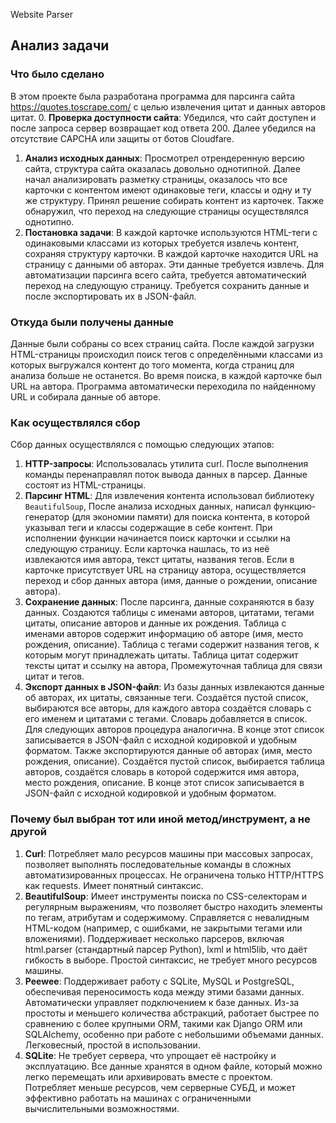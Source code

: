  Website Parser

## Анализ задачи

### Что было сделано
В этом проекте была разработана программа для парсинга сайта https://quotes.toscrape.com/ с целью извлечения цитат и данных авторов цитат.
0. **Проверка доступности сайта**: Убедился, что сайт доступен и после запроса сервер возвращает код ответа 200. Далее убедился на отсутствие CAPCHA или защиты от ботов Cloudfare. 
1. **Анализ исходных данных**: Просмотрел отрендеренную версию сайта, структура сайта оказалась довольно однотипной. Далее начал анализировать разметку страницы, оказалось что все карточки с контентом имеют одинаковые теги, классы и одну и ту же структуру. Принял решение собирать контент из карточек. Также обнаружил, что переход на следующие страницы осуществлялся однотипно.
2. **Постановка задачи**: В каждой карточке используются HTML-теги с одинаковыми классами из которых требуется извлечь контент, сохраняя структуру карточки. В каждой карточке находится URL на страницу с данными об авторах. Эти данные требуется извлечь.  Для автоматизации парсинга всего сайта, требуется автоматический переход на следующую страницу. Требуется сохранить данные и после экспортировать их в JSON-файл.


### Откуда были получены данные
Данные были собраны со всех страниц сайта.
После каждой загрузки HTML-страницы происходил поиск тегов с определёнными классами из которых выгружался контент до того момента, когда страниц для анализа больше не останется. Во время поиска, в каждой карточке был URL на автора. Программа автоматически переходила по найденному URL и собирала данные об авторе.

### Как осуществлялся сбор
Сбор данных осуществлялся с помощью следующих этапов:
1. **HTTP-запросы**: Использовалась утилита curl. После выполнения команды перенаправлял поток вывода данных в парсер. Данные состоят из HTML-страницы.
2. **Парсинг HTML**: Для извлечения контента использовал библиотеку `BeautifulSoup`, После анализа исходных данных, написал функцию-генератор (для экономии памяти) для поиска контента, в которой указывал теги и классы содержащие в себе контент. При исполнении функции начинается поиск карточки и ссылки на следующую страницу. Если карточка нашлась, то из неё извлекаются имя автора, текст цитаты, названия тегов. Если в карточке присутствует URL на страницу автора, осуществляется переход и сбор данных автора (имя, данные о рождении, описание автора).
3. **Сохранение данных**: После парсинга, данные сохраняются в базу данных. Создаются таблицы с именами авторов, цитатами, тегами цитаты, описание авторов и данные их рождения. Таблица с именами авторов содержит информацию об авторе (имя, место рождения, описание). Таблица с тегами содержит названия тегов, к которым могут принадлежать цитаты. Таблица цитат содержит тексты цитат и ссылку на автора, Промежуточная таблица для связи цитат и тегов.
4. **Экспорт данных в JSON-файл**: Из базы данных извлекаются данные об авторах, их цитаты, связанные теги. Создаётся пустой список, выбираются все авторы, для каждого автора создаётся словарь с его именем и цитатами с тегами. Словарь добавляется в список. Для следующих авторов процедура аналогична. В конце этот список записывается в JSON-файл с исходной кодировкой и удобным форматом. Также экспортируются данные об авторах (имя, место рождения, описание). Создаётся пустой список, выбирается таблица авторов, создаётся словарь в которой содержится имя автора, место рождения, описание. В конце этот список записывается в JSON-файл с исходной кодировкой и удобным форматом.

### Почему был выбран тот или иной метод/инструмент, а не другой
1. **Curl**: Потребляет мало ресурсов машины при массовых запросах, позволяет выполнять последовательные команды в сложных автоматизированных процессах. Не ограничена только HTTP/HTTPS как requests. Имеет понятный синтаксис.
2. **BeautifulSoup**: Имеет инструменты поиска по CSS-селекторам и регулярным выражениям, что позволяет быстро находить элементы по тегам, атрибутам и содержимому. Справляется с невалидным HTML-кодом (например, с ошибками, не закрытыми тегами или вложениями). Поддерживает несколько парсеров, включая html.parser (стандартный парсер Python), lxml и html5lib, что даёт гибкость в выборе. Простой синтаксис, не требует много ресурсов машины.
3. **Peewee**: Поддерживает работу с SQLite, MySQL и PostgreSQL, обеспечивая переносимость кода между этими базами данных. Автоматически управляет подключением к базе данных. Из-за простоты и меньшего количества абстракций, работает быстрее по сравнению с более крупными ORM, такими как Django ORM или SQLAlchemy, особенно при работе с небольшими объемами данных. Легковесный, простой в использовании. 
4. **SQLite**: Не требует сервера, что упрощает её настройку и эксплуатацию. Все данные хранятся в одном файле, который можно легко перемещать или архивировать вместе с проектом. Потребляет меньше ресурсов, чем серверные СУБД, и может эффективно работать на машинах с ограниченными вычислительными возможностями.

